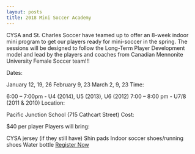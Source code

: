```yaml
---
layout: posts
title: 2018 Mini Soccer Academy
---
```

CYSA and St. Charles Soccer have teamed up to offer an 8-week indoor mini program to get our players ready for mini-soccer in the spring. The sessions will be designed to follow the Long-Term Player Development model and lead by the players and coaches from Canadian Mennonite University Female Soccer team!!! 

Dates:

January 12, 19, 26
February 9, 23
March 2, 9, 23
Time:

6:00 – 7:00pm - U4 (2014), U5 (2013), U6 (2012)
7:00 – 8:00 pm - U7/8 (2011 & 2010)
Location:

Pacific Junction School (715 Cathcart Street)
Cost: 

$40 per player
Players will bring:

CYSA jersey (if they still have)
Shin pads
Indoor soccer shoes/running shoes
Water bottle
[Register Now](https://msa-stcharles.goalline.ca/register.php?reg_form_id=20097)

